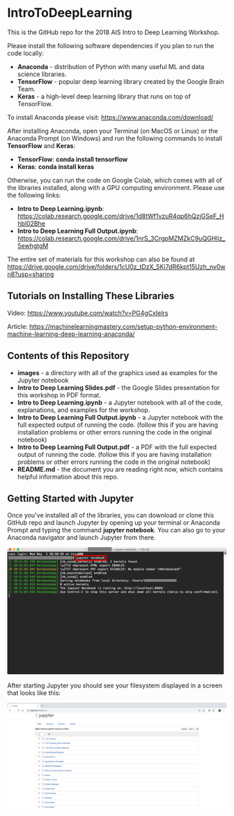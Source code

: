 # IntroToDeepLearning

This is the GitHub repo for the 2018 AIS Intro to Deep Learning Workshop.

Please install the following software dependencies if you plan to run the code locally:

- **Anaconda** - distribution of Python with many useful ML and data science libraries.
- **TensorFlow** - popular deep learning library created by the Google Brain Team.
- **Keras** - a high-level deep learning library that runs on top of TensorFlow.

To install Anaconda please visit: https://www.anaconda.com/download/

After installing Anaconda, open your Terminal (on MacOS or Linux) or the Anaconda Prompt (on Windows)
and run the following commands to install **TensorFlow** and **Keras**:

- **TensorFlow**: **conda install tensorflow**
- **Keras**: **conda install keras**

Otherwise, you can run the code on Google Colab, which comes with all of the libraries installed, along with a GPU computing environment.
Please use the following links:

- **Intro to Deep Learning.ipynb**: https://colab.research.google.com/drive/1d8tWf1vzuR4qp6hQzjGSeF_Hhbl02Bhe
- **Intro to Deep Learning Full Output.ipynb**: https://colab.research.google.com/drive/1nrS_3CrgpMZMZkC9uQGHIiz_5ewhgtgM

The entire set of materials for this workshop can also be found at https://drive.google.com/drive/folders/1cU0z_tDzX_5Ki7dR6kpt15Uzh_nv0wn8?usp=sharing

## Tutorials on Installing These Libraries

Video: https://www.youtube.com/watch?v=PG4gCxIelrs

Article: https://machinelearningmastery.com/setup-python-environment-machine-learning-deep-learning-anaconda/

## Contents of this Repository
- **images** - a directory with all of the graphics used as examples for the Jupyter notebook
- **Intro to Deep Learning Slides.pdf** - the Google Slides presentation for this workshop in PDF format.
- **Intro to Deep Learning.ipynb** - a Jupyter notebook with all of the code, explanations, and examples for the workshop.
- **Intro to Deep Learning Full Output.ipynb** - a Jupyter notebook with the full expected output of running the code. (follow this if you are having installation problems or other errors running the code in the original notebook)
- **Intro to Deep Learning Full Output.pdf** - a PDF with the full expected output of running the code. (follow this if you are having installation problems or other errors running the code in the original notebook)
- **README.md** - the document you are reading right now, which contains helpful information about this repo.

## Getting Started with Jupyter
Once you've installed all of the libraries, you can download or clone this GitHub repo and launch Jupyter
by opening up your terminal or Anaconda Prompt and typing the command **jupyter notebook**. You can also
go to your Anaconda navigator and launch Jupyter from there.

<img src="./images/jupyter_terminal_log.png" title="Starting Jupyter from the Terminal"/>

After starting Jupyter you should see your filesystem displayed in a screen that looks like this:

<img src="./images/jupyter_filesystem.png" title="After Launching Jupyter"/>
